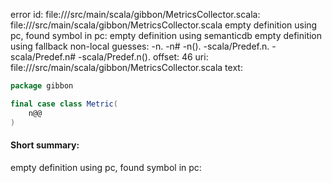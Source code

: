 error id: file://<WORKSPACE>/src/main/scala/gibbon/MetricsCollector.scala:
file://<WORKSPACE>/src/main/scala/gibbon/MetricsCollector.scala
empty definition using pc, found symbol in pc: 
empty definition using semanticdb
empty definition using fallback
non-local guesses:
	 -n.
	 -n#
	 -n().
	 -scala/Predef.n.
	 -scala/Predef.n#
	 -scala/Predef.n().
offset: 46
uri: file://<WORKSPACE>/src/main/scala/gibbon/MetricsCollector.scala
text:
```scala
package gibbon

final case class Metric(
    n@@
)

```


#### Short summary: 

empty definition using pc, found symbol in pc: 
